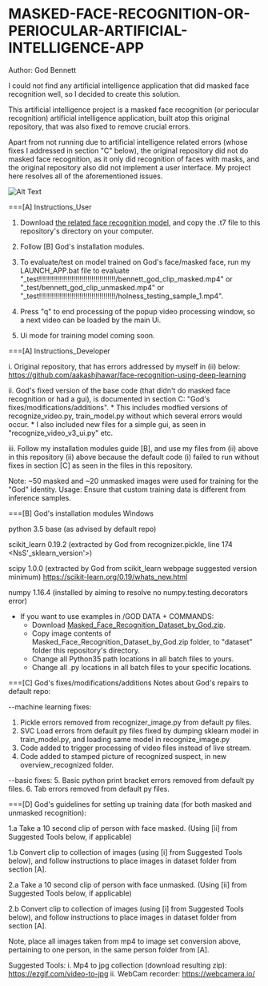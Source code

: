 # MASKED-FACE-RECOGNITION-OR-PERIOCULAR-ARTIFICIAL-INTELLIGENCE-APP

Author: God Bennett

I could not find any artificial intelligence application that did masked face recognition well, so I decided to create this solution.

This artificial intelligence project is a masked face recognition (or periocular recognition) artificial intelligence application, built atop this original repository, that was also fixed to remove crucial errors. 

Apart from not running due to artificial intelligence related errors (whose fixes I addressed in section "C" below), the original repository did not do masked face recognition, as it only did recognition of faces with masks, and the original repository also did not implement a user interface. My project here resolves all of the aforementioned issues.


![Alt Text](https://github.com/JordanMicahBennett/MASKED-FACE-RECOGNITION-OR-PERIOCULAR-ARTIFICIAL-INTELLIGENCE-APP/blob/main/God's%20Masked%20Face%20Recognition%20Project%20Preview.gif?raw=true)


===[A] Instructions_User

1. Download [the related face recognition model](https://drive.google.com/file/d/18EwXB4CQi6zvjndc5GU2JIEaZYERb7io/view?usp=sharing), and copy the .t7 file to this repository's directory on your computer.

2. Follow [B] God's installation modules.

3. To evaluate/test on model trained on God's face/masked face, run my LAUNCH_APP.bat file to evaluate "_test!!!!!!!!!!!!!!!!!!!!!!!!!!!!!!!!!!!!!!/bennett_god_clip_masked.mp4" or "_test/bennett_god_clip_unmasked.mp4" or "_test!!!!!!!!!!!!!!!!!!!!!!!!!!!!!!!!!!!!!!/holness_testing_sample_1.mp4". 

4. Press "q" to end processing of the popup video processing window, so a next video can be loaded by the main Ui.

5. Ui mode for training model coming soon.




===[A] Instructions_Developer

i. Original repository, that has errors addressed by myself in (ii) below: 
https://github.com/aakashjhawar/face-recognition-using-deep-learning

ii. God's fixed version of the base code (that didn't do masked face recognition or had a gui), is documented in section C:  "God's fixes/modifications/additions".
    * This includes modfied versions of recognize_video.py, train_model.py without which several errors would occur.
	* I also included new files for a simple gui, as seen in "recognize_video_v3_ui.py" etc.

iii. Follow my installation modules guide [B], and use my files from (ii) above in this repository (ii) above because the default code (i) failed to run without fixes in section [C] as seen in the files in this repository.

Note: ~50 masked and ~20 unmasked images were used for training for the "God" identity.
Usage: Ensure that custom training data is different from inference samples.


===[B] God's installation modules
Windows 

python 3.5 base (as advised by default repo)

scikit_learn 0.19.2 (extracted by God from recognizer.pickle, line 174 <NsS'_sklearn_version'>)

scipy 1.0.0 (extracted by God from scikit_learn webpage suggested version minimum) https://scikit-learn.org/0.19/whats_new.html

numpy 1.16.4 (installed by aiming to resolve no numpy.testing.decorators error)

* If you want to use examples in /GOD DATA + COMMANDS:
	* Download [Masked_Face_Recognition_Dataset_by_God.zip](https://drive.google.com/file/d/1BV-eArBzxDJqAO1YDzgu-1ZPrxkqgZJb/view?usp=sharing).
    * Copy image contents of Masked_Face_Recognition_Dataset_by_God.zip folder, to "dataset" folder this repository's directory.
    * Change all Python35 path locations in all batch files to yours.
    * Change all .py locations in all batch files to your specific locations.




===[C] God's fixes/modifications/additions
Notes about God's repairs to default repo:

--machine learning fixes:
1. Pickle errors removed from recognizer_image.py from default py files.
2. SVC Load errors from default py files fixed by dumping sklearn model in train_model.py, and loading same model in recognize_image.py
3. Code added to trigger processing of video files instead of live stream.
4. Code added to stamped picture of recognized suspect, in new overview_recognized folder.

--basic fixes:
5. Basic python print bracket errors removed from default py files.
6. Tab errors removed from default py files.



===[D] God's guidelines for setting up training data (for both masked and unmasked recognition):

1.a Take a 10 second clip of person with face masked. (Using [ii] from Suggested Tools below, if applicable)

1.b Convert clip to collection of images (using [i] from Suggested Tools below), and follow instructions to place images in dataset folder from section [A].

2.a Take a 10 second clip of person with face unmasked. (Using [ii] from Suggested Tools below, if applicable)

2.b Convert clip to collection of images (using [i] from Suggested Tools below), and follow instructions to place images in dataset folder from section [A].

Note, place all images taken from mp4 to image set conversion above, pertaining to one person, in the same person folder from [A].

Suggested Tools:
i. Mp4 to jpg collection (download resulting zip): https://ezgif.com/video-to-jpg
ii. WebCam recorder: https://webcamera.io/
